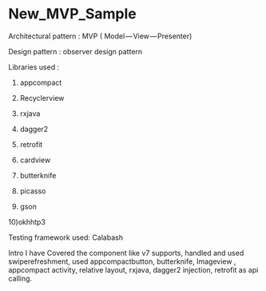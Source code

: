 # New_MVP_Sample

Architectural pattern : MVP ( Model — View — Presenter)

Design pattern :  observer design pattern

Libraries used :

1) appcompact

2) Recyclerview

3) rxjava

4) dagger2

5) retrofit

6) cardview

7) butterknife

8) picasso

9) gson

10)okhhtp3

Testing framework used: Calabash

Intro
I have Covered the component like v7 supports, handled and used swiperefreshment, used appcompactbutton, butterknife, Imageview , appcompact activity, relative layout, rxjava, dagger2 injection, retrofit as api calling.

